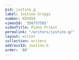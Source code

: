 ```yaml
---
pid: justino_g
label: Justino Griggs
number: KD5059
vimeoId: '356757585'
videoTitle: Piano Priest
permalink: "/writers/justino-g/"
layout: writer
collection: writers
addressId: Justino-G
order: '08'
---
```

